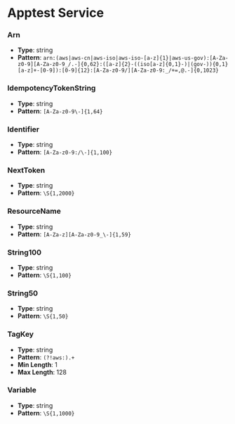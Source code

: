 # Apptest Service

### Arn
- **Type**: string
- **Pattern**: `arn:(aws|aws-cn|aws-iso|aws-iso-[a-z]{1}|aws-us-gov):[A-Za-z0-9][A-Za-z0-9_/.-]{0,62}:([a-z]{2}-((iso[a-z]{0,1}-)|(gov-)){0,1}[a-z]+-[0-9]):[0-9]{12}:[A-Za-z0-9/][A-Za-z0-9:_/+=,@.-]{0,1023}`

### IdempotencyTokenString
- **Type**: string
- **Pattern**: `[A-Za-z0-9\-]{1,64}`

### Identifier
- **Type**: string
- **Pattern**: `[A-Za-z0-9:/\-]{1,100}`

### NextToken
- **Type**: string
- **Pattern**: `\S{1,2000}`

### ResourceName
- **Type**: string
- **Pattern**: `[A-Za-z][A-Za-z0-9_\-]{1,59}`

### String100
- **Type**: string
- **Pattern**: `\S{1,100}`

### String50
- **Type**: string
- **Pattern**: `\S{1,50}`

### TagKey
- **Type**: string
- **Pattern**: `(?!aws:).+`
- **Min Length**: 1
- **Max Length**: 128

### Variable
- **Type**: string
- **Pattern**: `\S{1,1000}`

